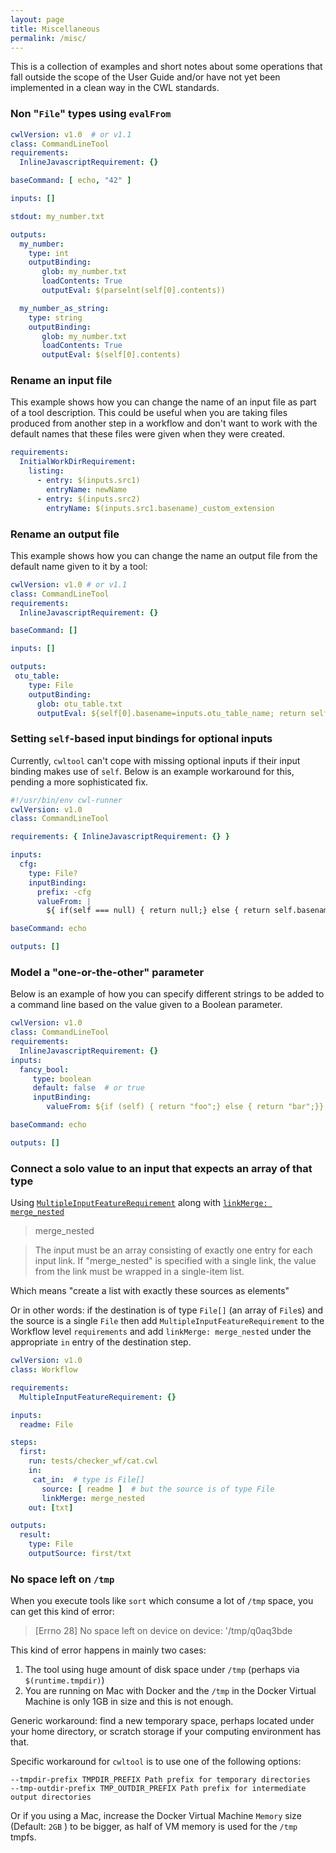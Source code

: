 ```yaml
---
layout: page
title: Miscellaneous
permalink: /misc/
---
```


This is a collection of examples and short notes
about some operations that fall outside the scope of the User Guide
and/or have not yet been implemented in a clean way in the CWL standards.

### Non "`File`" types using `evalFrom`

```yaml
cwlVersion: v1.0  # or v1.1
class: CommandLineTool
requirements:
  InlineJavascriptRequirement: {}

baseCommand: [ echo, "42" ]

inputs: []

stdout: my_number.txt

outputs:
  my_number:
    type: int
    outputBinding:
       glob: my_number.txt
       loadContents: True
       outputEval: $(parselnt(self[0].contents))

  my_number_as_string:
    type: string
    outputBinding:
       glob: my_number.txt
       loadContents: True
       outputEval: $(self[0].contents)
```

### Rename an input file

This example shows how you can change the name of an input file
as part of a tool description.
This could be useful when you are taking files produced from another
step in a workflow and don't want to work with the default names that these
files were given when they were created.

```yaml
requirements:
  InitialWorkDirRequirement:
    listing:
      - entry: $(inputs.src1)
        entryName: newName
      - entry: $(inputs.src2)
        entryName: $(inputs.src1.basename)_custom_extension
```

### Rename an output file

This example shows how you can change the name an output file
from the default name given to it by a tool:

```yaml
cwlVersion: v1.0 # or v1.1
class: CommandLineTool
requirements:
  InlineJavascriptRequirement: {}

baseCommand: []

inputs: []

outputs:
 otu_table:
    type: File
    outputBinding:
      glob: otu_table.txt
      outputEval: ${self[0].basename=inputs.otu_table_name; return self;}
```

### Setting `self`-based input bindings for optional inputs

Currently, `cwltool` can't cope with missing optional inputs if their
input binding makes use of `self`.
Below is an example workaround for this,
pending a more sophisticated fix.

```yaml
#!/usr/bin/env cwl-runner
cwlVersion: v1.0
class: CommandLineTool

requirements: { InlineJavascriptRequirement: {} }

inputs:
  cfg:
    type: File?
    inputBinding:
      prefix: -cfg
      valueFrom: |
        ${ if(self === null) { return null;} else { return self.basename; } }

baseCommand: echo

outputs: []
```

### Model a "one-or-the-other" parameter

Below is an example of how
you can specify different strings to be added to a command line
based on the value given to a Boolean parameter.

```yaml
cwlVersion: v1.0
class: CommandLineTool
requirements:
  InlineJavascriptRequirement: {}
inputs:
  fancy_bool:
     type: boolean
     default: false  # or true
     inputBinding:
        valueFrom: ${if (self) { return "foo";} else { return "bar";}}

baseCommand: echo

outputs: []
```

### Connect a solo value to an input that expects an array of that type

Using [`MultipleInputFeatureRequirement`](https://www.commonwl.org/v1.0/Workflow.html#MultipleInputFeatureRequirement)
along with
[`linkMerge: merge_nested`](https://www.commonwl.org/v1.0/Workflow.html#WorkflowStepInput)

>   merge_nested

> The input must be an array consisting of exactly one entry for each input link.
> If "merge_nested" is specified with a single link, the value from the link must be wrapped in a single-item list.

Which means "create a list with exactly these sources as elements"

Or in other words: if the destination is of type `File[]` (an array of `File`s)
and the source is a single `File` then add `MultipleInputFeatureRequirement` to the Workflow level `requirements`
and add `linkMerge: merge_nested` under the appropriate `in` entry of the destination step.

```yaml
cwlVersion: v1.0
class: Workflow

requirements:
  MultipleInputFeatureRequirement: {}

inputs:
  readme: File

steps:
  first:
    run: tests/checker_wf/cat.cwl
    in:
     cat_in:  # type is File[]
       source: [ readme ]  # but the source is of type File
       linkMerge: merge_nested
    out: [txt]

outputs:
  result:
    type: File
    outputSource: first/txt
```

### No space left on `/tmp`

When you execute tools like `sort` which consume a lot of `/tmp` space, you can get this kind of error:

> [Errno 28] No space left on device on device: '/tmp/q0aq3bde

This kind of error happens in mainly two cases:

1. The tool using huge amount of disk space under `/tmp` (perhaps via `$(runtime.tmpdir)`)
2. You are running on Mac with Docker and the `/tmp` in the Docker Virtual Machine is only 1GB in size and this is not enough.

Generic workaround: find a new temporary space, perhaps located under your home directory, or scratch storage if your computing environment has that.

Specific workaround for `cwltool` is to use one of the following options:

```
--tmpdir-prefix TMPDIR_PREFIX Path prefix for temporary directories
--tmp-outdir-prefix TMP_OUTDIR_PREFIX Path prefix for intermediate output directories
```

Or if you using a Mac, increase the Docker Virtual Machine `Memory` size (Default: `2GB` ) to be bigger, as half of VM memory is used for the `/tmp` tmpfs.
